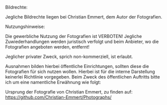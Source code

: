 Bildrechte:

Jegliche Bildrechte liegen bei Christian Emmert, dem Autor der Fotografien.

Nutzungshinweise:

Die gewerbliche Nutzung der Fotografien ist VERBOTEN!
Jegliche Zuwiederhandlungen werden juristisch verfolgt und beim Anbieter, wo die Fotografien angeboten werden, entfernt!

Jeglicher privater Zweck, sprich non-kommerziell, ist erlaubt.

Ausnahmen bilden hierbei öffentliche Einrichtungen, sollten diese die Fotografien für sich nutzen wollen.
Hierbei ist für die interne Darstellung keinerlei Richtlinie vorgegeben.
Beim Zweck des öffentlichen Auftritts bitte ich um eine namentliche Erwähnung wie folgt:

Ursprung der Fotografie von Christian Emmert,
zu finden auf: https://github.com/Christian-Emmert/Photographs/
